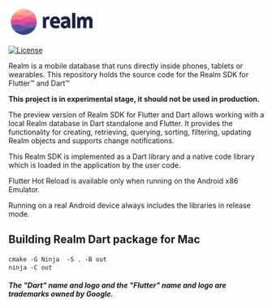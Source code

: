 ![Realm](logo.png)

[![License](https://img.shields.io/badge/License-Apache-blue.svg)](LICENSE)

Realm is a mobile database that runs directly inside phones, tablets or wearables.
This repository holds the source code for the Realm SDK for Flutter™ and Dart™

**This project is in experimental stage, it should not be used in production.**

The preview version of Realm SDK for Flutter and Dart allows working with a local Realm database in Dart standalone and Flutter. It provides the functionality for creating, retrieving, querying, sorting, filtering, updating Realm objects and supports change notifications.

This Realm SDK is implemented as a Dart library and a native code library which is loaded in the application by the user code. 

Flutter Hot Reload is available only when running on the Android x86 Emulator.

Running on a real Android device always includes the libraries in release mode.


## Building Realm Dart package for Mac

```
cmake -G Ninja  -S . -B out
ninja -C out
```

##### The "Dart" name and logo and the "Flutter" name and logo are trademarks owned by Google. 
